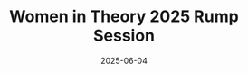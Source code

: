 ---
title: "Women in Theory 2025 Rump Session"
collection: talks
type: "Talk"
permalink:
venue: "UC-Berkeley Simnon's Institute"
duration: "3 minutes"
date: 2025-06-04
location: "Berkeley, CA, USA"
slidesurl: '/files/WIT-SLC.pdf'
excerpt: "Briefly presented recent work on sublinear algorithms for estimating SLC costs."
---